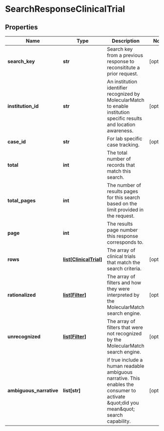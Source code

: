 # SearchResponseClinicalTrial

## Properties
Name | Type | Description | Notes
------------ | ------------- | ------------- | -------------
**search_key** | **str** | Search key from a previous response to reconsititute a prior request. | [optional] 
**institution_id** | **str** | An institution identifier recognized by MolecularMatch to enable institution specific results and location awareness. | [optional] 
**case_id** | **str** | For lab specific case tracking. | [optional] 
**total** | **int** | The total number of records that match this search. | 
**total_pages** | **int** | The number of results pages for this search based on the limit provided in the request. | 
**page** | **int** | The results page number this response corresponds to. | 
**rows** | [**list[ClinicalTrial]**](ClinicalTrial.md) | The array of clinical trials that match the search criteria. | [optional] 
**rationalized** | [**list[Filter]**](Filter.md) | The array of filters and how they were interpreted by the MolecularMatch search engine. | [optional] 
**unrecognized** | [**list[Filter]**](Filter.md) | The array of filters that were not recognized by the MolecularMatch search engine. | [optional] 
**ambiguous_narrative** | **list[str]** | if true include a human readable ambiguous narrative.  This enables the consumer to activate \&quot;did you mean\&quot; search capability. | [optional] 



